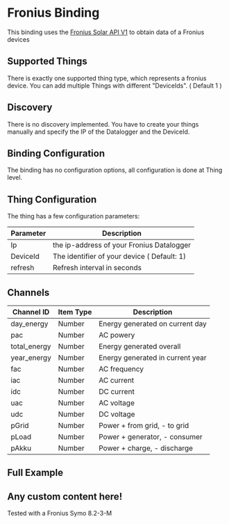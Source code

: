 # Fronius Binding

This binding uses the [Fronius Solar API V1](http://www.fronius.com/cps/rde/xchg/SID-50921547-DF4684B5/fronius_international/hs.xsl/83_28911_DEU_HTML.htm) to obtain data of a Fronius devices


## Supported Things

There is exactly one supported thing type, which represents a fronius device. 
You can add multiple Things with different "DeviceIds". ( Default 1 ) 


## Discovery

There is no discovery implemented. You have to create your things manually and specify the IP of the Datalogger and the DeviceId.

## Binding Configuration

The binding has no configuration options, all configuration is done at Thing level.

## Thing Configuration

The thing has a few configuration parameters:

| Parameter | Description                                                              |
|-----------|------------------------------------------------------------------------- |
| Ip        | the ip-address of your Fronius Datalogger |
| DeviceId  | The identifier of your device ( Default: 1) |
| refresh   | Refresh interval in seconds |


## Channels


| Channel ID | Item Type    | Description              |
|------------|--------------|------------------------- |
| day_energy | Number | Energy generated on current day |
| pac | Number | AC powery |
| total_energy | Number | Energy generated overall |
| year_energy | Number | Energy generated in current year |
| fac | Number | AC frequency |
| iac | Number | AC current |
| idc | Number | DC current |
| uac | Number | AC voltage |
| udc | Number | DC voltage |
| pGrid | Number | Power + from grid, - to grid |
| pLoad | Number | Power + generator, - consumer |
| pAkku | Number | Power + charge, - discharge |



## Full Example



## Any custom content here!

Tested with a Fronius Symo 8.2-3-M
